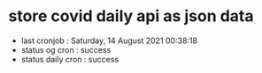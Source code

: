 # store covid daily api as json data

- last cronjob : Saturday, 14 August 2021 00:38:18
- status og cron : success
- status daily cron : success
      
      
